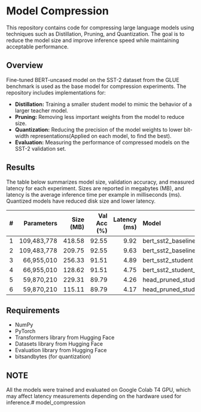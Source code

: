 # Model Compression

This repository contains code for compressing large language models using techniques such as Distillation, Pruning, and Quantization. The goal is to reduce the model size and improve inference speed while maintaining acceptable performance.

## Overview

Fine-tuned BERT-uncased model on the SST-2 dataset from the GLUE benchmark is used as the base model for compression experiments. The repository includes implementations for:
- **Distillation:** Training a smaller student model to mimic the behavior of a larger teacher model.
- **Pruning:** Removing less important weights from the model to reduce size.
- **Quantization:** Reducing the precision of the model weights to lower bit-width representations(Applied on each model, to find the best).
- **Evaluation:** Measuring the performance of compressed models on the SST-2 validation set.

## Results

The table below summarizes model size, validation accuracy, and measured latency for each experiment. Sizes are reported in megabytes (MB), and latency is the average inference time per example in milliseconds (ms). Quantized models have reduced disk size and lower latency.

| # | Parameters | Size (MB) | Val Acc (%) | Latency (ms) | Model |
|---:|-----------:|----------:|------------:|-------------:|:------|
| 1 | 109,483,778 | 418.58 | 92.55 | 9.92 | bert_sst2_baseline |
| 2 | 109,483,778 | 209.75 | 92.55 | 9.63 | bert_sst2_baseline_quantized |
| 3 | 66,955,010  | 256.33 | 91.51 | 4.89 | bert_sst2_student |
| 4 | 66,955,010  | 128.62 | 91.51 | 4.75 | bert_sst2_student_quantized |
| 5 | 59,870,210  | 229.31 | 89.79 | 4.26 | head_pruned_student |
| 6 | 59,870,210  | 115.11 | 89.79 | 4.17 | head_pruned_student_quantized |




## Requirements

- NumPy
- PyTorch
- Transformers library from Hugging Face
- Datasets library from Hugging Face
- Evaluation library from Hugging Face
- bitsandbytes (for quantization)

## NOTE

All the models were trained and evaluated on Google Colab T4 GPU, which may affect latency measurements depending on the hardware used for inference.# model_compression
